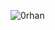 <p><img align="center" src="https://github-readme-stats.vercel.app/api/top-langs?username=0rhan&show_icons=true&theme=tokyonight&locale=en&layout=compact" alt="0rhan" /></p>
